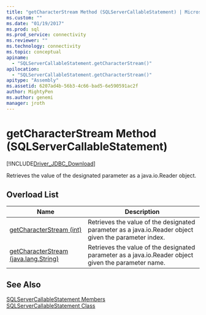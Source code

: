 ```yaml
---
title: "getCharacterStream Method (SQLServerCallableStatement) | Microsoft Docs"
ms.custom: ""
ms.date: "01/19/2017"
ms.prod: sql
ms.prod_service: connectivity
ms.reviewer: ""
ms.technology: connectivity
ms.topic: conceptual
apiname: 
  - "SQLServerCallableStatement.getCharacterStream()"
apilocation: 
  - "SQLServerCallableStatement.getCharacterStream()"
apitype: "Assembly"
ms.assetid: 6207ad4b-56b3-4c66-bad5-6e590591ac2f
author: MightyPen
ms.author: genemi
manager: jroth
---
```

# getCharacterStream Method (SQLServerCallableStatement)
[!INCLUDE[Driver_JDBC_Download](../../../includes/driver_jdbc_download.md)]

  Retrieves the value of the designated parameter as a java.io.Reader object.  
  
## Overload List  
  
|Name|Description|  
|----------|-----------------|  
|[getCharacterStream &#40;int&#41;](../../../connect/jdbc/reference/getcharacterstream-int.md)|Retrieves the value of the designated parameter as a java.io.Reader object given the parameter index.|  
|[getCharacterStream &#40;java.lang.String&#41;](../../../connect/jdbc/reference/getcharacterstream-java-lang-string.md)|Retrieves the value of the designated parameter as a java.io.Reader object given the parameter name.|  
  
## See Also  
 [SQLServerCallableStatement Members](../../../connect/jdbc/reference/sqlservercallablestatement-members.md)   
 [SQLServerCallableStatement Class](../../../connect/jdbc/reference/sqlservercallablestatement-class.md)  
  
  
